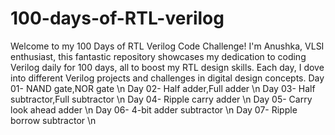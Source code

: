# 100-days-of-RTL-verilog
Welcome to my 100 Days of RTL Verilog Code Challenge!  I'm  Anushka, VLSI enthusiast, this fantastic repository showcases my dedication to coding Verilog daily for 100 days, all to boost my RTL design skills. Each day, I dove into different Verilog projects and challenges in digital design concepts. 
Day 01- NAND gate,NOR gate \n
Day 02- Half adder,Full adder \n
Day 03- Half subtractor,Full subtractor \n
Day 04- Ripple carry adder \n
Day 05- Carry look ahead adder \n
Day 06- 4-bit adder subtractor \n
Day 07- Ripple borrow subtractor \n
